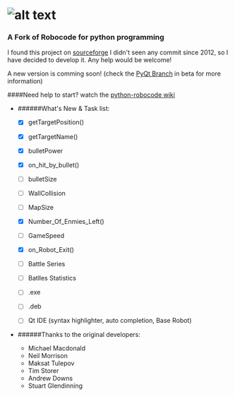 ![alt text](https://github.com/turkishviking/Python-Robocode/blob/master/Python-Robocode/robotImages/robotTitre.png?raw=true "Python-Robocode")
===============
 


### A Fork of Robocode for python programming

I found this project on [sourceforge](http://sourceforge.net/p/pythonrobocode/)
I didn't seen any commit since 2012, so I have decided to develop it. 
Any help would be welcome!

A new version is comming soon! (check the [PyQt Branch](https://github.com/turkishviking/Python-Robocode/tree/PyQt-Robocode) in beta for more information)

####Need help to start? watch the [python-robocode wiki](https://github.com/turkishviking/Python-Robocode/wiki)


* ######What's New & Task list:

    - [x]  getTargetPosition()
    - [x]  getTargetName()
    - [x]  bulletPower
    - [x]  on_hit_by_bullet()
    - [ ]  bulletSize
    - [ ]  WallCollision
    - [ ]  MapSize
    - [x]  Number_Of_Enmies_Left()
    - [ ]  GameSpeed
    - [x]  on_Robot_Exit()
    - [ ]  Battle Series
    - [ ]  Batlles Statistics
    - [ ]  .exe
    - [ ]  .deb
    - [ ]  Qt IDE (syntax highlighter, auto completion, Base Robot)


* ######Thanks to the original developers:
    
  * Michael Macdonald
  * Neil Morrison
  * Maksat Tulepov
  * Tim Storer
  * Andrew Downs
  * Stuart Glendinning

  



